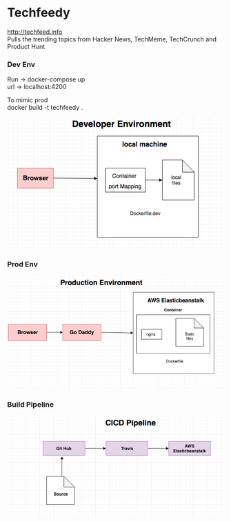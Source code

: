 # Techfeedy

http://techfeed.info <BR>
Pulls the trending topics from Hacker News, TechMeme, TechCrunch and Product Hunt

### Dev Env

Run -> docker-compose up <br>
url -> localhost:4200

To mimic prod <br>
docker build -t techfeedy .


![](documentation/images/Dev.png)

### Prod Env

![](documentation/images/Prod.png)

### Build Pipeline

![](documentation/images/CICD.png)